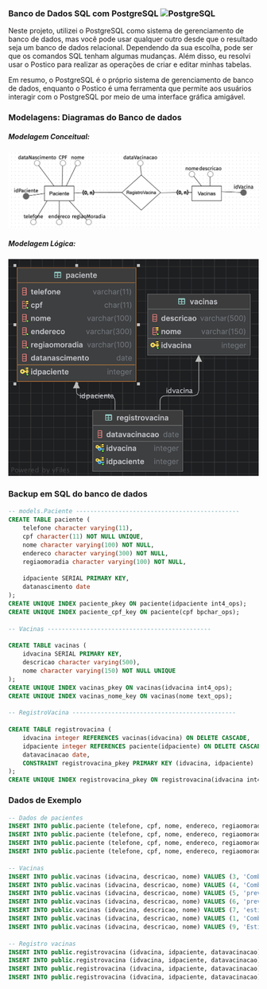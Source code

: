 ### Banco de Dados SQL com PostgreSQL ![PostgreSQL](https://img.shields.io/badge/-PostgreSQL-336791?style=flat-square&logo=postgresql&logoColor=white)

<p>Neste projeto, utilizei o PostgreSQL como sistema de gerenciamento de banco de dados, mas você pode usar qualquer outro desde que o resultado seja um banco de dados relacional. Dependendo da sua escolha, pode ser que os comandos SQL tenham algumas mudanças. Além disso, eu resolvi usar o Postico para realizar as operações de criar e editar minhas tabelas.</p> 
<p>Em resumo, o PostgreSQL é o próprio sistema de gerenciamento de banco de dados, enquanto o Postico é uma ferramenta que permite aos usuários interagir com o PostgreSQL por meio de uma interface gráfica amigável.</p>


### Modelagens: Diagramas do Banco de dados

<h5>Modelagem Conceitual:</h5>
<img src=".github/diagrama-database-conceitual.png">

<h5>Modelagem Lógica:</h5>
<img src=".github/diagrama-database-logico.png">

### Backup em SQL do banco de dados

```sql
-- models.Paciente ----------------------------------------------
CREATE TABLE paciente (
    telefone character varying(11),
    cpf character(11) NOT NULL UNIQUE,
    nome character varying(100) NOT NULL,
    endereco character varying(300) NOT NULL,
    regiaomoradia character varying(100) NOT NULL,

    idpaciente SERIAL PRIMARY KEY,
    datanascimento date
);
CREATE UNIQUE INDEX paciente_pkey ON paciente(idpaciente int4_ops);
CREATE UNIQUE INDEX paciente_cpf_key ON paciente(cpf bpchar_ops);

-- Vacinas ----------------------------------------------

CREATE TABLE vacinas (
    idvacina SERIAL PRIMARY KEY,
    descricao character varying(500),
    nome character varying(150) NOT NULL UNIQUE
);
CREATE UNIQUE INDEX vacinas_pkey ON vacinas(idvacina int4_ops);
CREATE UNIQUE INDEX vacinas_nome_key ON vacinas(nome text_ops);

-- RegistroVacina ----------------------------------------------

CREATE TABLE registrovacina (
    idvacina integer REFERENCES vacinas(idvacina) ON DELETE CASCADE,
    idpaciente integer REFERENCES paciente(idpaciente) ON DELETE CASCADE,
    datavacinacao date,
    CONSTRAINT registrovacina_pkey PRIMARY KEY (idvacina, idpaciente)
);
CREATE UNIQUE INDEX registrovacina_pkey ON registrovacina(idvacina int4_ops,idpaciente int4_ops);
```


### Dados de Exemplo

```sql
-- Dados de pacientes
INSERT INTO public.paciente (telefone, cpf, nome, endereco, regiaomoradia, idpaciente, datanascimento) VALUES ('11999999999', '12345678901', 'Ana B. Castro', 'Av. Paulista, 234', 'Sudeste', 1, '2000-01-15');
INSERT INTO public.paciente (telefone, cpf, nome, endereco, regiaomoradia, idpaciente, datanascimento) VALUES ('47999999999', '23456781234', 'Joana Darc', 'rua. 1001, casa2, Balneário Camburiú', 'Sul', 2, '1963-10-15');
INSERT INTO public.paciente (telefone, cpf, nome, endereco, regiaomoradia, idpaciente, datanascimento) VALUES ('6212345678', '98765432187', 'Alex', 'Alameda Contorno, 1234, Goiânia', 'Centro-oeste', 3, '2004-01-01');
INSERT INTO public.paciente (telefone, cpf, nome, endereco, regiaomoradia, idpaciente, datanascimento) VALUES ('92347638938', '62966662666', 'Rick Sanches', 'Av. Seatle, 9876', 'Norte', 4, '1963-08-10');

-- Vacinas
INSERT INTO public.vacinas (idvacina, descricao, nome) VALUES (3, 'Combate o virus da Hepatite B', 'Hepatite B');
INSERT INTO public.vacinas (idvacina, descricao, nome) VALUES (4, 'Combate Hepatite C', 'Hepatite C');
INSERT INTO public.vacinas (idvacina, descricao, nome) VALUES (5, 'previne a febre amarela - dose unica', 'Febre Amarela');
INSERT INTO public.vacinas (idvacina, descricao, nome) VALUES (6, 'previne Influenza - uma dose anual', 'Influenza');
INSERT INTO public.vacinas (idvacina, descricao, nome) VALUES (7, 'estimula o sistema imun. a produzir anticorpos e células de defesa contra o vírus SARS-CoV-2', 'Covid-19 ');
INSERT INTO public.vacinas (idvacina, descricao, nome) VALUES (1, 'Combate o virus da Hepatite A', 'Hepatite A');
INSERT INTO public.vacinas (idvacina, descricao, nome) VALUES (9, 'Estimula o sistema imune contra a Sarampo', 'Anti-Sarampo');

-- Registro vacinas
INSERT INTO public.registrovacina (idvacina, idpaciente, datavacinacao) VALUES (6, 1, '2022-09-20');
INSERT INTO public.registrovacina (idvacina, idpaciente, datavacinacao) VALUES (6, 4, '2022-09-20');
INSERT INTO public.registrovacina (idvacina, idpaciente, datavacinacao) VALUES (7, 1, '2019-08-15');
INSERT INTO public.registrovacina (idvacina, idpaciente, datavacinacao) VALUES (7, 4, '2023-06-02');


```

